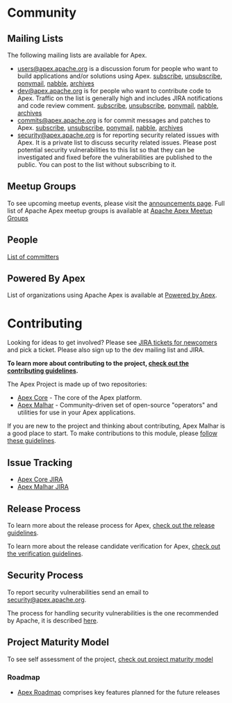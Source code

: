 # Community

## Mailing Lists

The following mailing lists are available for Apex.

- [users@apex.apache.org](http://mail-archives.apache.org/mod_mbox/apex-users/) is a discussion forum for people who want to build applications and/or solutions using Apex. [subscribe](mailto:users-subscribe@apex.apache.org?subject=send%20this%20email%20to%20subscribe), [unsubscribe](mailto:users-unsubscribe@apex.apache.org?subject=send%20this%20email%20to%20unsubscribe), [ponymail](https://lists.apache.org/list.html?users@apex.apache.org), [nabble](https://s.apache.org/apex-users), [archives](http://mail-archives.apache.org/mod_mbox/apex-users/)
- [dev@apex.apache.org](http://mail-archives.apache.org/mod_mbox/apex-dev/) is for people who want to contribute code to Apex. Traffic on the list is generally high and includes JIRA notifications and code review comment. [subscribe](mailto:dev-subscribe@apex.apache.org?subject=send%20this%20email%20to%20subscribe), [unsubscribe](mailto:dev-unsubscribe@apex.apache.org?subject=send%20this%20email%20to%20unsubscribe), [ponymail](https://lists.apache.org/list.html?dev@apex.apache.org), [nabble](https://s.apache.org/apex-dev), [archives](http://mail-archives.apache.org/mod_mbox/apex-dev/)
- [commits@apex.apache.org](http://mail-archives.apache.org/mod_mbox/apex-commits/) is for commit messages and patches to Apex. [subscribe](mailto:commits-subscribe@apex.apache.org?subject=send%20this%20email%20to%20subscribe), [unsubscribe](mailto:commits-unsubscribe@apex.apache.org?subject=send%20this%20email%20to%20unsubscribe), [ponymail](https://lists.apache.org/list.html?commits@apex.apache.org), [nabble](https://s.apache.org/apex-commits), [archives](http://mail-archives.apache.org/mod_mbox/apex-commits/)
- [security@apex.apache.org](mailto:security@apex.apache.org) is for reporting security related issues with Apex. It is a private list to discuss security related issues. Please post potential security vulnerabilities to this list so that they can be investigated and fixed before the vulnerabilities are published to the public. You can post to the list without subscribing to it.

## Meetup Groups

To see upcoming meetup events, please visit the [announcements page](/announcements.html).  Full list of Apache Apex meetup groups is available at [Apache Apex Meetup Groups](http://www.meetup.com/pro/apacheapex/)

## People

[List of committers](/people.html)


## Powered By Apex

List of organizations using Apache Apex is available at [Powered by Apex](/powered-by-apex.html).


# Contributing

Looking for ideas to get involved? Please see [JIRA tickets for newcomers](https://issues.apache.org/jira/issues/?jql=project%20in%20%28APEXCORE%2C%20APEXMALHAR%29%20and%20resolution%20%3D%20Unresolved%20and%20labels%20%3D%20newbie) and pick a ticket. Please also sign up to the dev mailing list and JIRA. 

**To learn more about contributing to the project, [check out the contributing guidelines](/contributing.html).**

The Apex Project is made up of two repositories:

- [Apex Core](https://github.com/apache/apex-core) - The core of the Apex platform.
- [Apex Malhar](https://github.com/apache/apex-malhar) - Community-driven set of open-source "operators" and utilities for use in your Apex applications.

If you are new to the project and thinking about contributing, Apex Malhar is a good place to start. To make contributions to this module, please [follow these guidelines](/malhar-contributing.html).

## Issue Tracking

- [Apex Core JIRA](https://issues.apache.org/jira/browse/APEXCORE/)
- [Apex Malhar JIRA](https://issues.apache.org/jira/browse/APEXMALHAR/)

## Release Process

To learn more about the release process for Apex, [check out the release guidelines](/release.html).

To learn more about the release candidate verification for Apex, [check out the verification guidelines](/verification.html).

## Security Process

To report security vulnerabilities send an email to [security@apex.apache.org](mailto:security@apex.apache.org).

The process for handling security vulnerabilities is the one recommended by Apache, it is described [here](http://www.apache.org/security/committers.html).

## Project Maturity Model

To see self assessment of the project, [check out project maturity model](/maturity.html)

### Roadmap

- [Apex Roadmap](roadmap.html) comprises key features planned for the future releases

